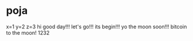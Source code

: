 # poja
x=1
y=2
z=3
hi
good day!!!
let's go!!!
its begin!!!
yo the moon soon!!!
bitcoin to the moon!
1232
